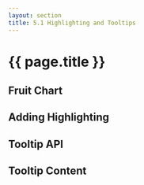 ```yaml
---
layout: section
title: 5.1 Highlighting and Tooltips
---
```


# {{ page.title }}


## Fruit Chart


<!-- Fruits Chart -->
<script>
    function fruitChart1() {

        // Chart Attributes
        var width = 700,
            height = 120;

        // Radius Extent
        var radiusExtent = [0, 40];

        // Charting Function
        function chart(selection) {
            selection.each(function(data) {

                // Select the container div and create the svg selection
                var div = d3.select(this),
                    svg = div.selectAll('svg').data([data]);

                // Append the svg element on enter
                svg.enter().append('svg');

                // Update the width and height of the SVG element
                svg
                    .attr('width', width)
                    .attr('height', height);

                // Create a scale for the horizontal position
                var xScale = d3.scale.ordinal()
                    .domain(d3.range(data.length))
                    .rangePoints([0, width], 1);

                // Create the radius scale
                var rScale = d3.scale.sqrt()
                    .domain([0, d3.max(data, function(d) { return d.calories; })])
                    .rangeRound(radiusExtent);

                // Create a container group for each circle
                var gItems = svg.selectAll('g.fruit-item')
                    .data(data)
                    .enter()
                    .append('g')
                    .attr('class', 'fruit-item')
                    .attr('transform', function(d, i) {
                        return 'translate(' + [xScale(i), height / 2] + ')';
                    });

                // Add a circle to the item group
                var circles = gItems.append('circle')
                    .attr('r', function(d) { return rScale(d.calories); })
                    .attr('fill', function(d) { return d.color; });

                // Add the fruit name
                var label = gItems.append('text')
                    .attr('text-anchor', 'middle')
                    .attr('font-size', '12px')
                    .text(function(d) { return d.name; });

                // Add the calories label
                var calories = gItems.append('text')
                    .attr('text-anchor', 'middle')
                    .attr('font-size', '10px')
                    .attr('y', 12)
                    .text(function(d) { return d.calories + ' kcal'; });
            });
        }

        // Accessor Methods

        // Width
        chart.width = function(val) {
            if (!arguments.length) { return width; }
            width = val;
            return chart;
        };

        // Height
        chart.height = function(val) {
            if (!arguments.length) { return height; }
            height = val;
            return chart;
        };

        return chart;
    }
</script>

<!-- Container Div -->
<div id="chart01"></div>

<script>
    // Load and parse the json data
    d3.json('{{ site.baseurl }}/data/fruits.json', function(error, root) {

        // Displays an error message
        if (error) {
            console.error('Error getting or parsing the data.');
        }

        // Create and configure the chart
        var fruits = fruitChart1();

        // Select the container element and invoke the fruit chart
        d3.select('div#chart01')
            .data([root.data])
            .call(fruits);
    });
</script>


## Adding Highlighting


<!-- Fruits Chart -->
<script>
    function fruitChart2() {

        // Chart Attributes
        var width = 700,
            height = 120;

        // Radius Extent
        var radiusExtent = [0, 40];

        // Charting Function
        function chart(selection) {
            selection.each(function(data) {

                // Select the container div and create the svg selection
                var div = d3.select(this),
                    svg = div.selectAll('svg').data([data]);

                // Append the svg element on enter
                svg.enter().append('svg');

                // Update the width and height of the SVG element
                svg
                    .attr('width', width)
                    .attr('height', height);

                // Create a scale for the horizontal position
                var xScale = d3.scale.ordinal()
                    .domain(d3.range(data.length))
                    .rangePoints([0, width], 1);

                // Create the radius scale
                var maxCal = d3.max(data, function(d) { return d.calories; }),
                    rScale = d3.scale.sqrt()
                        .domain([0, maxCal])
                        .rangeRound(radiusExtent);

                // Create a container group for each circle
                var gItems = svg.selectAll('g.fruit-item')
                    .data(data)
                    .enter()
                    .append('g')
                    .attr('class', 'fruit-item')
                    .attr('transform', function(d, i) {
                        return 'translate(' + [xScale(i), height / 2] + ')';
                    });

                // Add a circle to the item group
                var circles = gItems.append('circle')
                    .attr('r', function(d) { return rScale(d.calories); })
                    .attr('fill', function(d) { return d.color; });

                // Add the fruit name
                var labelName = gItems.append('text')
                    .attr('text-anchor', 'middle')
                    .attr('font-size', '12px')
                    .attr('pointer-events', 'none')
                    .text(function(d) { return d.name; });

                // Add the calories label
                var labelKCal = gItems.append('text')
                    .attr('text-anchor', 'middle')
                    .attr('font-size', '10px')
                    .attr('pointer-events', 'none')
                    .attr('y', 12)
                    .text(function(d) { return d.calories + ' kcal'; });

                // We add listeners to the mouseover and mouseout events
                circles
                    .on('mouseover', function(d) {
                        d3.select(this)
                            .attr('fill', d3.rgb(d.color).brighter())
                            .attr('stroke', d.color)
                            .attr('stroke-width', 3);
                    })
                    .on('mouseout', function(d) {
                        d3.select(this)
                            .attr('fill', d.color)
                            .attr('stroke-width', 0);
                    });
            });
        }

        // Accessor Methods

        // Width
        chart.width = function(val) {
            if (!arguments.length) { return width; }
            width = val;
            return chart;
        };

        // Height
        chart.height = function(val) {
            if (!arguments.length) { return height; }
            height = val;
            return chart;
        };

        return chart;
    }
</script>

<!-- Container Div -->
<div id="chart02"></div>

<script>
    // Load and parse the json data
    d3.json('{{ site.baseurl }}/data/fruits.json', function(error, root) {

        // Displays the error message
        if (error) {
            console.error('Error getting or parsing the data.');
        }

        // Create and configure the fruit chart
        var fruits = fruitChart2();

        // Select the container element and invoke the chart function
        d3.select('div#chart02')
            .data([root.data])
            .call(fruits);
    });
</script>


## Tooltip API


<script>
    function tooltipChart1() {
        'use strict';

        // Charting function
        function chart(selection) {
            selection.each(function(d) {
                // Bind the mouse events to the container element
                d3.select(this)
                    .on('mouseover.tooltip', chart.create)
                    .on('mousemove.tooltip', chart.move)
                    .on('mouseout.tooltip', chart.remove);
            });
        }

        // This functions will create, move and remove the tooltip
        chart.init = function() { console.log('init'); };
        chart.create = function(d) { console.log('create '); };
        chart.move = function(d) { console.log('move'); };
        chart.remove = function(d) { console.log('remove'); };

        return chart;
    }
</script>

<!-- Container of the rectangle -->
<div id="chart03"></div>

<script>
    // Tooltip Data item
    var data = [{
        title: 'Title',
        content: 'Lorem ipsum dolor sit amet, consectetur adipisicing elit.'
    }];

    // Create and configure the tooltip
    var tooltip = tooltipChart1();

    // Size of the rectangle
    var width = 700,
        height = 80;

    // Select the container div and append an svg element
    var div = d3.select('div#chart03'),
        svg = div.append('svg')
            .attr('width', width)
            .attr('height', height);

    // Create the rectangles, binding the mouseover and mouseout events
    // to anonymous functions to highlight the rectangles.
    var rect = svg.selectAll('rect')
        .data(data)
        .enter()
        .append('rect')
        .attr('width', width)
        .attr('height', height)
        .attr('fill', '#eee')
        .on('mouseover', function(d) {
            d3.select(this).attr('fill', '#ddd');
        })
        .on('mouseout', function(d) {
            d3.select(this).attr('fill', '#eee');
        });

    // Call the tooltip chart, passing the selection as argument.
    rect.call(tooltip);
</script>


## Tooltip Content


<script>
    function tooltipChart() {
        'use strict';

        // Tooltip width and height
        var width = 200,
            height = 80;

        // Tooltip Offset
        var offset = {x: 20, y: 0};

        // Default Accessors for the Title and Content
        var title = function(d) { return d.title; };
        var content = function(d) { return d.content; };

        // Charting function
        function chart(selection) {
            selection.each(function(d) {
                // Bind the mouse events to the container element
                d3.select(this)
                    .on('mouseover.tooltip', chart.create)
                    .on('mousemove.tooltip', chart.move)
                    .on('mouseout.tooltip', chart.remove);
            });
        }

        // Initialize the tooltip
        chart.init = function(selection) {
            selection.each(function(data) {
                // Create and configure the tooltip container
                var tooltipContainer = d3.select(this)
                    .attr('class', 'tooltip-container')
                    .style('width', width + 'px');

                // Tooltip Title
                tooltipContainer.append('p')
                    .attr('class', 'tooltip-title')
                    .text(title(data));

                // Tooltip Content
                tooltipContainer.append('p')
                    .attr('class', 'tooltip-content')
                    .text(content(data));
            });
        };

        // Create the tooltip chart
        chart.create = function(data) {

            // Create the tooltip container div
            var tooltipContainer = d3.select('body').append('div')
                .datum(data)
                .attr('class', 'tooltip-container')
                .call(chart.init);

            // Move the tooltip to its initial position
            tooltipContainer
                .style('left', (d3.event.pageX + offset.x) + 'px')
                .style('top', (d3.event.pageY + offset.y) + 'px');
        };

        // Move the tooltip to follow the pointer
        chart.move = function() {
            // Select the tooltip and move it following the pointer
            d3.select('body').select('div.tooltip-container')
                .style('left', (d3.event.pageX + offset.x) + 'px')
                .style('top', (d3.event.pageY + offset.y) + 'px');
        };

        // Remove the tooltip
        chart.remove = function() {
            // Remove the tooltip div.
            d3.select('div.tooltip-container').remove();
        };

        // Accessor for the Title Function
        chart.title = function(titleAccessor) {
            if (!arguments.length) { return title; }
            title = titleAccessor;
            return chart;
        };

        // Accessor for the Content Function
        chart.content = function(contentAccessor) {
            if (!arguments.length) { return content; }
            content = contentAccessor;
            return chart;
        };


        return chart;
    }
</script>

<!-- Container of the rectangle -->
<div>
    <style>
        .tooltip-container {
            position: absolute;
            pointer-events: none;
            padding: 2px 4px 2px 6px;
            background-color: #eee;
            border: solid 1px #aaa;
        }

        .tooltip-title {
            text-align: center;
            font-size: 12px;
            font-weight: bold;
            line-height: 1em;
        }

        .tooltip-content {
            font-size: 11px;
        }

    </style>
</div>

<div id="chart04"></div>

<script>

    // Tooltip Data item
    var data = [{
        title: 'Title',
        content: 'Lorem ipsum dolor sit amet, consectetur adipisicing elit.'
    }];

    // Create and configure the tooltip
    var tooltip = tooltipChart();

    // Size of the rectangle
    var width = 700,
        height = 80;

    // Select the container div and append an svg element
    var div = d3.select('div#chart04'),
        svg = div.append('svg')
            .attr('width', width)
            .attr('height', height);

    // Create the rectangles, binding the mouseover and mouseout events
    // to anonymous functions to highlight the rectangles.
    var rect = svg.selectAll('rect')
        .data(data)
        .enter()
        .append('rect')
        .attr('width', width)
        .attr('height', height)
        .attr('fill', '#eee')
        .on('mouseover', function(d) {
            d3.select(this).attr('fill', '#ddd');
        })
        .on('mouseout', function(d) {
            d3.select(this).attr('fill', '#eee');
        });

    // Call the tooltip chart, passing the selection as argument.
    rect.call(tooltip);
</script>


## Using the Tooltip


<div id="chart05"></div>

<!-- Fruits Chart -->
<script>
    function fruitChart() {

        // Chart Attributes
        var width = 700,
            height = 120;

        // Radius Extent
        var radiusExtent = [0, 40];

        // Create and configure the tooltip
        var tooltip = tooltipChart()
            .title(function(d) { return d.name; })
            .content(function(d) { return d.description; });

        // Charting Function
        function chart(selection) {
            selection.each(function(data) {

                // Select the container div and create the svg selection
                var div = d3.select(this),
                    svg = div.selectAll('svg').data([data]);

                // Append the svg element on enter
                svg.enter().append('svg');

                // Update the width and height of the SVG element
                svg
                    .attr('width', width)
                    .attr('height', height);

                // Create a scale for the horizontal position
                var xScale = d3.scale.ordinal()
                    .domain(d3.range(data.length))
                    .rangePoints([0, width], 1);

                // Create the radius scale
                var maxCal = d3.max(data, function(d) { return d.calories; }),
                    rScale = d3.scale.sqrt()
                        .domain([0, maxCal])
                        .rangeRound(radiusExtent);

                // Create a container group for each circle
                var gItems = svg.selectAll('g.fruit-item')
                    .data(data)
                    .enter()
                    .append('g')
                    .attr('class', 'fruit-item')
                    .attr('transform', function(d, i) {
                        return 'translate(' + [xScale(i), height / 2] + ')';
                    });

                // Add a circle to the item group
                var circles = gItems.append('circle')
                    .attr('r', function(d) { return rScale(d.calories); })
                    .attr('fill', function(d) { return d.color; });

                // Add the fruit name
                var labelName = gItems.append('text')
                    .attr('text-anchor', 'middle')
                    .attr('font-size', '12px')
                    .attr('pointer-events', 'none')
                    .text(function(d) { return d.name; });

                // Add the calories label
                var labelKCal = gItems.append('text')
                    .attr('text-anchor', 'middle')
                    .attr('font-size', '10px')
                    .attr('pointer-events', 'none')
                    .attr('y', 12)
                    .text(function(d) { return d.calories + ' kcal'; });

                // We add listeners to the mouseover and mouseout events
                circles
                    .on('mouseover', function(d) {
                        d3.select(this)
                            .attr('fill', d3.rgb(d.color).brighter())
                            .attr('stroke', d.color)
                            .attr('stroke-width', 3);
                    })
                    .on('mouseout', function(d) {
                        d3.select(this)
                            .attr('fill', d.color)
                            .attr('stroke-width', 0);
                    })
                    .call(tooltip);

            });
        }

        // Accessor Methods

        // Width
        chart.width = function(val) {
            if (!arguments.length) { return width; }
            width = val;
            return chart;
        };

        // Height
        chart.height = function(val) {
            if (!arguments.length) { return height; }
            height = val;
            return chart;
        };

        return chart;
    }
</script>

<script>
    // Load and parse the json data
    d3.json('{{ site.baseurl }}/data/fruits.json', function(error, root) {

        // Handle errors getting or parsing the json data.
        if (error) {
            console.error('Error getting or parsing the data.');
        }

        // Create and configure the fruit chart
        var fruits = fruitChart();

        d3.select('div#chart05')
            .data([root.data])
            .call(fruits);
    });
</script>
